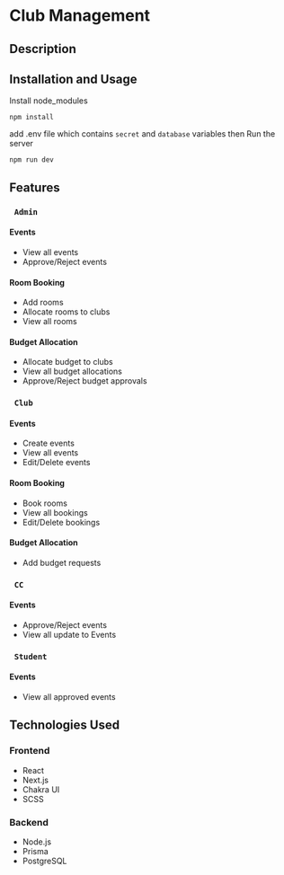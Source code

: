# Club Management

## Description

## Installation and Usage
Install node_modules
```
npm install
```
add .env file which contains `secret` and `database` variables then
Run the server
```
npm run dev
```

## Features
### `  Admin  `
#### Events
- View all events
- Approve/Reject events

#### Room Booking
- Add rooms 
- Allocate rooms to clubs
- View all rooms

#### Budget Allocation
- Allocate budget to clubs
- View all budget allocations
- Approve/Reject budget approvals

### `  Club  `
#### Events
- Create events
- View all events
- Edit/Delete events

#### Room Booking
- Book rooms
- View all bookings
- Edit/Delete bookings

#### Budget Allocation
- Add budget requests

### `  CC  `
#### Events
- Approve/Reject events
- View all update to Events

### `  Student  `
#### Events
- View all approved events


## Technologies Used
### Frontend
- React
- Next.js
- Chakra UI
- SCSS

### Backend
- Node.js
- Prisma
- PostgreSQL


